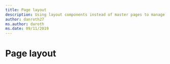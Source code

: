 ```yaml
---
title: Page layout
description: Using layout components instead of master pages to manage page layout.
author: danroth27
ms.author: daroth
ms.date: 09/11/2019
---
```


# Page layout